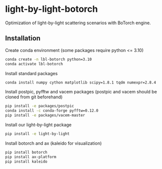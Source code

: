 # light-by-light-botorch
Optimization of light-by-light scattering scenarios with BoTorch engine.

## Installation
Create conda environment (some packages require python <= 3.10)
```bash
conda create -n lbl-botorch python=3.10
conda activate lbl-botorch
```
Install standard packages
```bash
conda install numpy cython matplotlib scipy=1.8.1 tqdm numexpr=2.8.4
```
Install postpic, pyfftw and vacem packages (postpic and vacem should be cloned from git beforehand)
```bash
pip install -e packages/postpic
conda install -c conda-forge pyfftw=0.12.0
pip install -e packages/vacem-master
```
Install our light-by-light package
```bash
pip install -e light-by-light
```
Install botorch and ax (kaleido for visualization)
```bash
pip install botorch
pip install ax-platform
pip install kaleido
```



